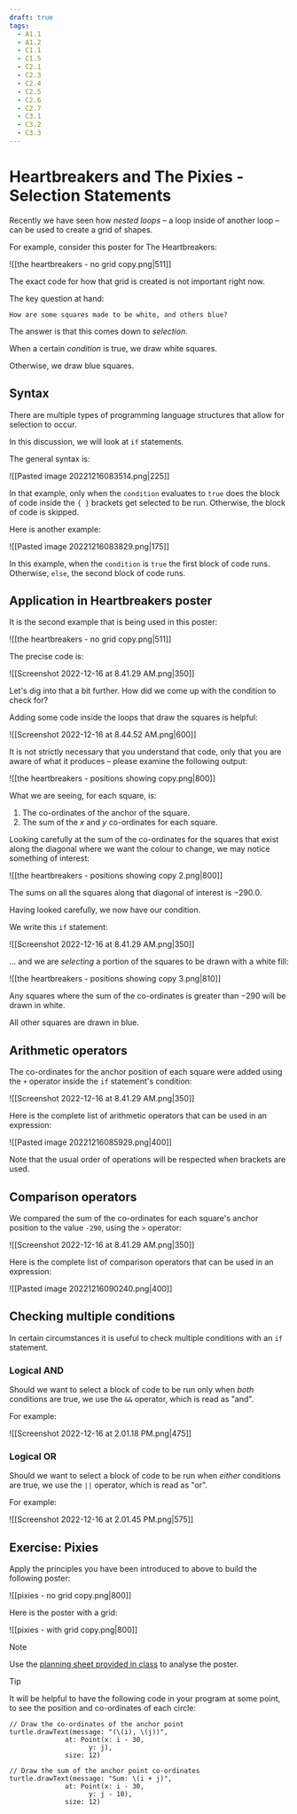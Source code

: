 ```yaml
---
draft: true
tags:
  - A1.1
  - A1.2
  - C1.1
  - C1.5
  - C2.1
  - C2.3
  - C2.4
  - C2.5
  - C2.6
  - C2.7
  - C3.1
  - C3.2
  - C3.3
---
```

# Heartbreakers and The Pixies - Selection Statements

Recently we have seen how *nested loops* – a loop inside of another loop – can be used to create a grid of shapes.

For example, consider this poster for The Heartbreakers:

![[the heartbreakers - no grid copy.png|511]]

The exact code for how that grid is created is not important right now.

The key question at hand:

	How are some squares made to be white, and others blue?

The answer is that this comes down to *selection*.

When a certain *condition* is true, we draw white squares.

Otherwise, we draw blue squares.

## Syntax

There are multiple types of programming language structures that allow for selection to occur.

In this discussion, we will look at `if` statements.

The general syntax is:

![[Pasted image 20221216083514.png|225]]

In that example, only when the `condition` evaluates to `true` does the block of code inside the `{ }` brackets get selected to be run. Otherwise, the block of code is skipped.

Here is another example:

![[Pasted image 20221216083829.png|175]]

In this example, when the `condition` is `true` the first block of code runs. Otherwise, `else`,  the second block of code runs.

## Application in Heartbreakers poster

It is the second example that is being used in this poster:

![[the heartbreakers - no grid copy.png|511]]

The precise code is:

![[Screenshot 2022-12-16 at 8.41.29 AM.png|350]]

Let's dig into that a bit further. How did we come up with the condition to check for?

Adding some code inside the loops that draw the squares is helpful:

![[Screenshot 2022-12-16 at 8.44.52 AM.png|600]]

It is not strictly necessary that you understand that code, only that you are aware of what it produces – please examine the following output:

![[the heartbreakers - positions showing copy.png|800]]

What we are seeing, for each square, is:

1. The co-ordinates of the anchor of the square.
2. The sum of the $x$ and $y$ co-ordinates for each square.

Looking carefully at the sum of the co-ordinates for the squares that exist along the diagonal where we want the colour to change, we may notice something of interest:

![[the heartbreakers - positions showing copy 2.png|800]]

The sums on all the squares along that diagonal of interest is $-290.0$.

Having looked carefully, we now have our condition.

We write this `if` statement:

![[Screenshot 2022-12-16 at 8.41.29 AM.png|350]]

... and we are *selecting* a portion of the squares to be drawn with a white fill:

![[the heartbreakers - positions showing copy 3.png|810]]

Any squares where the sum of the co-ordinates is greater than $-290$ will be drawn in white.

All other squares are drawn in blue.

## Arithmetic operators

The co-ordinates for the anchor position of each square were added using the `+` operator inside the `if` statement's condition:

![[Screenshot 2022-12-16 at 8.41.29 AM.png|350]]

Here is the complete list of arithmetic operators that can be used in an expression:

![[Pasted image 20221216085929.png|400]]

Note that the usual order of operations will be respected when brackets are used.

## Comparison operators

We compared the sum of the co-ordinates for each square's anchor position to the value `-290`, using the `>` operator:

![[Screenshot 2022-12-16 at 8.41.29 AM.png|350]]

Here is the complete list of comparison operators that can be used in an expression:

![[Pasted image 20221216090240.png|400]]

## Checking multiple conditions

In certain circumstances it is useful to check multiple conditions with an `if` statement.

### Logical AND

Should we want to select a block of code to be run only when *both* conditions are true, we use the `&&` operator, which is read as "and".

For example:

![[Screenshot 2022-12-16 at 2.01.18 PM.png|475]]

### Logical OR

Should we want to select a block of code to be run when *either* conditions are true, we use the `||` operator, which is read as "or".

For example:

![[Screenshot 2022-12-16 at 2.01.45 PM.png|575]]

## Exercise: Pixies

Apply the principles you have been introduced to above to build the following poster:

![[pixies - no grid copy.png|800]]

Here is the poster with a grid:

![[pixies - with grid copy.png|800]]

> [!NOTE]
> Use the [planning sheet provided in class](https://www.russellgordon.ca/lcs/2023-24/icd2o/the_pixies_-_planning_sheet.pdf) to analyse the poster.

> [!TIP]
> It will be helpful to have the following code in your program at some point, to see the position and co-ordinates of each circle:
> ```
> // Draw the co-ordinates of the anchor point
> turtle.drawText(message: "(\(i), \(j))",
> 				at: Point(x: i - 30,
> 					  y: j),
> 				size: 12)
> 
> // Draw the sum of the anchor point co-ordinates
> turtle.drawText(message: "Sum: \(i + j)",
> 				at: Point(x: i - 30,
> 					  y: j - 10),
> 				size: 12)
> ```